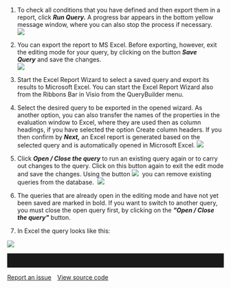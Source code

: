 
1.  To check all conditions that you have defined and then export them
    in a report, click ***Run Query.*** A progress bar appears in the
    bottom yellow message window, where you can also stop the process if
    necessary.  
    ![](//images.ctfassets.net/utx1h0gfm1om/4bR6PWyVKgkYS68qecaoqI/f3c7f70f8881f081dee1f149730bb051/329261.png)
2.  You can export the report to MS Excel. Before exporting, however,
    exit the editing mode for your query, by clicking on the
    button ***Save Query*** and save the changes.  
    ![](//images.ctfassets.net/utx1h0gfm1om/6BXxfyKm40YC4gWsUS2I0Q/9f3a0229d6e16d6166a8c9035c28223e/329263.png)
3.  Start the Excel Report Wizard to select a saved query and export its
    results to Microsoft Excel. You can start the Excel Report Wizard
    also from the Ribbons Bar in Visio from the QueryBuilder menu.
4.  Select the desired query to be exported in the opened wizard. As
    another option, you can also transfer the names of the properties in
    the evaluation window to Excel, where they are used then as column
    headings, if you have selected the option Create column headers. If
    you then confirm by ***Next,*** an Excel report is generated based
    on the selected query and is automatically opened in Microsoft
    Excel. ![](//images.ctfassets.net/utx1h0gfm1om/3BYarceeVi8aicUeiomAMC/bb57af86b3505f413fa076e602ffc1f8/329265.png)

5.  Click ***Open / Close the query*** to run an existing query again or
    to carry out changes to the query. Click on this button again to
    exit the edit mode and save the changes. Using the
    button ![](//images.ctfassets.net/utx1h0gfm1om/3MiTfiKxyU8QGKMMkKkaKw/2aaa1a463526b21aa5cb1d42db0d350a/329255.png)  you can remove existing
    queries from the database. 
    ![](//images.ctfassets.net/utx1h0gfm1om/3aJ2HO14BisagEuGKuC4yO/faa4c4abbe3e6f980e6b73eef042802e/329267.png)

6.  The queries that are already open in the editing mode and have not
    yet been saved are marked in bold. If you want to switch to another
    query, you must close the open query first, by clicking on
    the ***"Open / Close the query"*** button.
7.  In Excel the query looks like this:

![](//images.ctfassets.net/utx1h0gfm1om/rpDxRrUQrm8oe2sYYQw2g/694e1f4a0dbfe99f2a9b425637876922/329259.png)


<hr style="padding-top:2rem" />
<a href="https://github.com/process4/docs/issues" target="_blank" class="bgw btn btn-primary btn-lg shadow-sm">Report an issue</a>
<a href="https://github.com/process4/docs" target="_blank" class="bgw btn btn-primary btn-lg shadow-sm" style="margin-left:10px;">View source code</a>